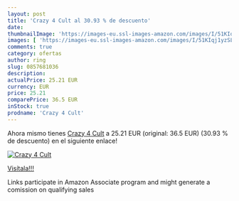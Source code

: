 ```yaml
---
layout: post
title: 'Crazy 4 Cult al 30.93 % de descuento'
date: 
thumbnailImage: 'https://images-eu.ssl-images-amazon.com/images/I/51KIqj1yzSL._SL200_.jpg'
images: [ 'https://images-eu.ssl-images-amazon.com/images/I/51KIqj1yzSL._SL200_.jpg' ]
comments: true
category: ofertas
author: ring
slug: 0857681036
description:
actualPrice: 25.21 EUR
currency: EUR
price: 25.21
comparePrice: 36.5 EUR
inStock: true
prodname: 'Crazy 4 Cult'
---
```


Ahora mismo tienes [Crazy 4 Cult](https://www.amazon.es/dp/0857681036/?tag=tolees-21) a 25.21 EUR (original: 36.5 EUR) (30.93 %  de descuento) en el siguiente enlace!

[![Crazy 4 Cult](https://images-eu.ssl-images-amazon.com/images/I/51KIqj1yzSL._SL200_.jpg)](https://www.amazon.es/dp/0857681036/?tag=tolees-21)

[Visítala!!!](https://www.amazon.es/dp/0857681036/?tag=tolees-21)

Links participate in Amazon Associate program and might generate a comission on qualifying sales
